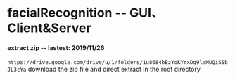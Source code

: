# facialRecognition -- GUI、Client&Server 

#### extract zip -- lastest: 2019/11/26
`https://drive.google.com/drive/u/1/folders/1u8684bBzYoKYrxDg9laMUQiSSbJL3cYa`
download the zip file and direct extract in the root directory
